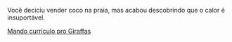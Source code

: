 Você deciciu vender coco na praia, mas acabou descobrindo que o calor é insuportável.

[Mando currículo pro Giraffas](giraffas/vaga-giraffas)